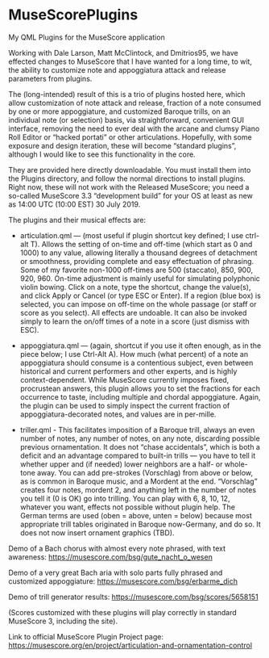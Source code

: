 # MuseScorePlugins
My QML Plugins for the MuseScore application

Working with Dale Larson, Matt McClintock, and Dmitrios95, we have effected changes to MuseScore that I have wanted for a long time, to wit, the ability to customize note and appoggiatura attack and release parameters from plugins.

The (long-intended) result of this is a trio of plugins hosted here, which allow customization of note attack and release, fraction of a note consumed by one or more appoggiature, and customized Baroque trills, on an individual note (or selection) basis, via straightforward, convenient GUI interface, removing the need to ever deal with the arcane and clumsy Piano Roll Editor or “hacked portati” or other articulations. Hopefully, with some exposure and design iteration, these will become “standard plugins”, although I would like to see this functionality in the core.

They are provided here directly downloadable.  You must install them into the Plugins directory, and follow the normal directions to install plugins. Right now, these will not work with the Released MuseScore; you need a so-called MuseScore 3.3 “development build” for your OS at least as new as 14:00 UTC (10:00 EST) 30 July 2019.

The plugins and their musical effects are:

* articulation.qml — (most useful if plugin shortcut key defined; I use ctrl-alt T). Allows the setting of on-time and off-time (which start as 0 and 1000) to any value, allowing literally a thousand degrees of detachment or smoothness, providing complete and easy effectuation of phrasing. Some of my favorite non-1000 off-times are 500 (staccato), 850, 900, 920, 960. On-time adjustment is mainly useful for simulating polyphonic violin bowing. Click on a note, type the shortcut, change the value(s), and click Apply or Cancel (or type ESC or Enter). If a region (blue box) is selected, you can impose on off-time on the whole passage (or staff or score as you select). All effects are undoable. It can also be invoked simply to learn the on/off times of a note in a score (just dismiss with ESC).

* appoggiatura.qml — (again, shortcut if you use it often enough, as in the piece below; I use Ctrl-Alt A). How much (what percent) of a note an appoggiatura should consume is a contentious subject, even between historical and current performers and other experts, and is highly context-dependent. While MuseScore currently imposes fixed, procrustean answers, this plugin allows you to set the fractions for each occurrence to taste, including multiple and chordal appoggiature. Again, the plugin can be used to simply inspect the current fraction of appoggiatura-decorated notes, and values are in per-mille.

* triller.qml - This facilitates imposition of a Baroque trill, always an even number of notes, any number of notes, on any note, discarding possible previous ornamentation. It does not “chase accidentals”, which is both a deficit and an advantage compared to built-in trills — you have to tell it whether upper and (if needed) lower neighbors are a half- or whole-tone away. You can add pre-strokes (Vorschlag) from above or below, as is common in Baroque music, and a Mordent at the end. “Vorschlag” creates four notes, mordent 2, and anything left in the number of notes you tell it (0 is OK) go into trilling. You can play with 6, 8, 10, 12, whatever you want, effects not possible without plugin help. The German terms are used (oben = above, unten = below) because most appropriate trill tables originated in Baroque now-Germany, and do so. It does not now insert ornament graphics (TBD).

Demo of a Bach chorus with almost every note phrased, with text awareness:
https://musescore.com/bsg/gute_nacht_o_wesen

Demo of a very great Bach aria with solo parts fully phrased and customized appoggiature:
https://musescore.com/bsg/erbarme_dich

Demo of trill generator results:
https://musescore.com/bsg/scores/5658151

(Scores customized with these plugins will play correctly in standard MuseScore 3, including the site).

Link to official MuseScore Plugin Project page: https://musescore.org/en/project/articulation-and-ornamentation-control
